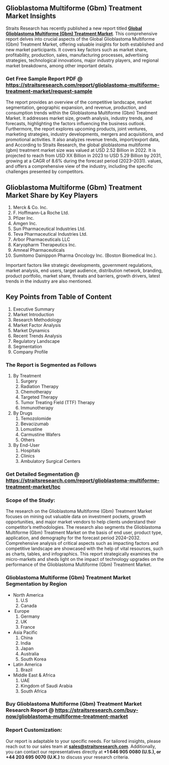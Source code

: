 <h2>Glioblastoma Multiforme (Gbm) Treatment Market Insights</h2>
<p>Straits Research has recently published a new report titled <strong><a href=https://straitsresearch.com/report/glioblastoma-multiforme-treatment-market>Global Glioblastoma Multiforme (Gbm) Treatment Market</a></strong>. This comprehensive report delves into crucial aspects of the Global Glioblastoma Multiforme (Gbm) Treatment Market, offering valuable insights for both established and new market participants. It covers key factors such as market share, profitability, production, sales, manufacturing processes, advertising strategies, technological innovations, major industry players, and regional market breakdowns, among other important details.</p>
<h3><strong>Get Free Sample Report PDF @ <a href=https://straitsresearch.com/report/glioblastoma-multiforme-treatment-market/request-sample>https://straitsresearch.com/report/glioblastoma-multiforme-treatment-market/request-sample</a></strong></h3>
<p>The report provides an overview of the competitive landscape, market segmentation, geographic expansion, and revenue, production, and consumption trends within the Glioblastoma Multiforme (Gbm) Treatment Market. It addresses market size, growth analysis, industry trends, and forecasts, highlighting the factors influencing the business outlook. Furthermore, the report explores upcoming products, joint ventures, marketing strategies, industry developments, mergers and acquisitions, and promotional activities. It also analyzes revenue trends, import/export data, and According to Straits Research, the global glioblastoma multiforme (gbm) treatment market size was valued at USD 2.52 Billion in 2022. It is projected to reach from USD XX Billion in 2023 to USD 5.29 Billion by 2031, growing at a CAGR of 8.6% during the forecast period (2023–2031). values, and offers a comprehensive view of the industry, including the specific challenges presented by competitors.</p>
<h2><strong>Glioblastoma Multiforme (Gbm) Treatment Market Share by Key Players</strong></h2>
<p><ol>
<li>Merck &amp; Co. Inc.</li>
<li>F. Hoffmann-La Roche Ltd.</li>
<li>Pfizer Inc.</li>
<li>Amgen Inc.</li>
<li>Sun Pharmaceutical Industries Ltd.</li>
<li>Teva Pharmaceutical Industries Ltd.</li>
<li>Arbor Pharmaceuticals LLC</li>
<li>Karyopharm Therapeutics Inc.</li>
<li>Amneal Pharmaceuticals</li>
<li>Sumitomo Dainippon Pharma Oncology Inc. (Boston Biomedical Inc.).</li>
</ol></p>
<p>Important factors like strategic developments, government regulations, market analysis, end users, target audience, distribution network, branding, product portfolio, market share, threats and barriers, growth drivers, latest trends in the industry are also mentioned.</p>
<h2><strong>Key Points from Table of Content</strong></h2>
<ol>
<li>Executive Summary</li>
<li>Market Introduction</li>
<li>Research Methodology</li>
<li>Market Factor Analysis</li>
<li>Market Dynamics</li>
<li>Recent Trends Analysis</li>
<li>Regulatory Landscape</li>
<li>Segmentation</li>
<li>Company Profile</li>
</ol>
<h3>The Report is Segmented as Follows</h3>
<p><ol>
<li>By Treatment
<ol>
<li>Surgery</li>
<li>Radiation Therapy</li>
<li>Chemotherapy</li>
<li>Targeted Therapy</li>
<li>Tumor Treating Field (TTF) Therapy</li>
<li>Immunotherapy</li>
</ol>
</li>
<li>By Drugs
<ol>
<li>Temozolomide</li>
<li>Bevacizumab</li>
<li>Lomustine</li>
<li>Carmustine Wafers</li>
<li>Others</li>
</ol>
</li>
<li>By End-User
<ol>
<li>Hospitals</li>
<li>Clinics</li>
<li>Ambulatory Surgical Centers</li>
</ol>
</li>
</ol></p>
<h3><strong>Get Detailed Segmentation @ <a href=https://straitsresearch.com/report/glioblastoma-multiforme-treatment-market/toc>https://straitsresearch.com/report/glioblastoma-multiforme-treatment-market/toc</a></strong></h3>
<h3><strong>Scope of the Study:</strong></h3>
<p>The research on the Glioblastoma Multiforme (Gbm) Treatment Market focuses on mining out valuable data on investment pockets, growth opportunities, and major market vendors to help clients understand their competitor&rsquo;s methodologies. The research also segments the Glioblastoma Multiforme (Gbm) Treatment Market on the basis of end user, product type, application, and demography for the forecast period 2024&ndash;2032. Comprehensive analysis of critical aspects such as impacting factors and competitive landscape are showcased with the help of vital resources, such as charts, tables, and infographics. This report strategically examines the micro-markets and sheds light on the impact of technology upgrades on the performance of the Glioblastoma Multiforme (Gbm) Treatment Market.</p>
<h3>Glioblastoma Multiforme (Gbm) Treatment Market Segmentation by Region</h3>
<ul>
<li>North America
<ol>
<li>U.S</li>
<li>Canada</li>
</ol>
</li>
<li>&nbsp;Europe
<ol>
<li>Germany</li>
<li>UK</li>
<li>France</li>
</ol>
</li>
<li>Asia Pacific
<ol>
<li>China</li>
<li>India</li>
<li>Japan</li>
<li>Australia</li>
<li>South Korea</li>
</ol>
</li>
<li>Latin America
<ol>
<li>Brazil</li>
</ol>
</li>
<li>Middle East &amp; Africa
<ol>
<li>UAE</li>
<li>Kingdom of Saudi Arabia</li>
<li>South Africa</li>
</ol>
</li>
</ul>
<h3><strong>Buy Glioblastoma Multiforme (Gbm) Treatment Market Research Report @ <a href=https://straitsresearch.com/buy-now/glioblastoma-multiforme-treatment-market>https://straitsresearch.com/buy-now/glioblastoma-multiforme-treatment-market</a></strong></h3>
<h3>Report Customization:</h3>
<p>Our report is adaptable to your specific needs. For tailored insights, please reach out to our sales team at <strong><a href=mailto:sales@straitsresearch.com>sales@straitsresearch.com</a></strong>. Additionally, you can contact our representatives directly at <strong>+1 646 905 0080 (U.S.), or +44 203 695 0070 (U.K.)</strong> to discuss your research criteria.</p>
